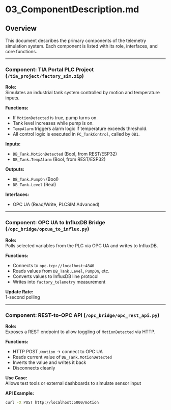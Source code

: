 # 03_ComponentDescription.md

## Overview

This document describes the primary components of the telemetry simulation system. Each component is listed with its role, interfaces, and core functions.

---

###  Component: TIA Portal PLC Project (`/tia_project/factory_sim.zip`)

**Role:**  
Simulates an industrial tank system controlled by motion and temperature inputs.

**Functions:**
- If `MotionDetected` is true, pump turns on.
- Tank level increases while pump is on.
- `TempAlarm` triggers alarm logic if temperature exceeds threshold.
- All control logic is executed in `FC_TankControl`, called by `OB1`.

**Inputs:**
- `DB_Tank.MotionDetected` (Bool, from REST/ESP32)
- `DB_Tank.TempAlarm` (Bool, from REST/ESP32)

**Outputs:**
- `DB_Tank.PumpOn` (Bool)
- `DB_Tank.Level` (Real)

**Interfaces:**
- OPC UA (Read/Write, PLCSIM Advanced)

---

###  Component: OPC UA to InfluxDB Bridge (`/opc_bridge/opcua_to_influx.py`)

**Role:**  
Polls selected variables from the PLC via OPC UA and writes to InfluxDB.

**Functions:**
- Connects to `opc.tcp://localhost:4840`
- Reads values from `DB_Tank.Level`, `PumpOn`, etc.
- Converts values to InfluxDB line protocol
- Writes into `factory_telemetry` measurement

**Update Rate:**  
1-second polling

---

###  Component: REST-to-OPC API (`/opc_bridge/opc_rest_api.py`)

**Role:**  
Exposes a REST endpoint to allow toggling of `MotionDetected` via HTTP.

**Functions:**
- HTTP POST `/motion` → connect to OPC UA
- Reads current value of `DB_Tank.MotionDetected`
- Inverts the value and writes it back
- Disconnects cleanly

**Use Case:**  
Allows test tools or external dashboards to simulate sensor input

**API Example:**
```bash
curl -X POST http://localhost:5000/motion
